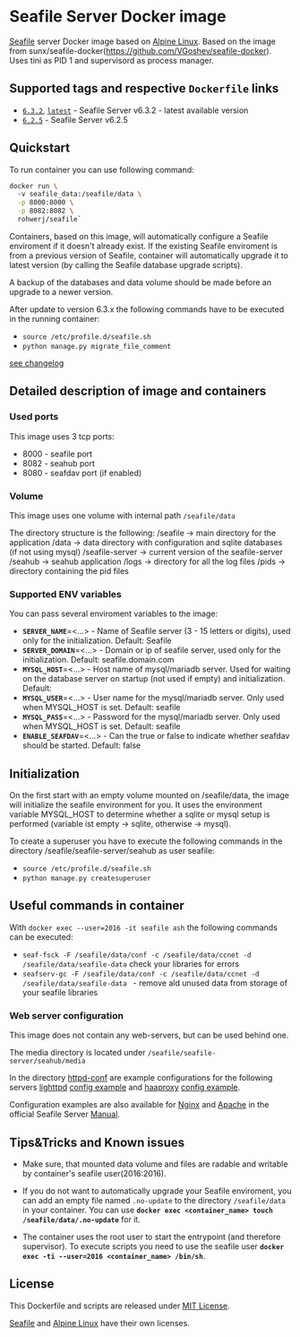 # Seafile Server Docker image
[Seafile](http://seafile.com/) server Docker image based on [Alpine Linux](https://hub.docker.com/_/alpine/).
Based on the image from sunx/seafile-docker(https://github.com/VGoshev/seafile-docker).
Uses tini as PID 1 and supervisord as process manager.

## Supported tags and respective `Dockerfile` links

* [`6.3.2`](https://github.com/rohwerj/seafile-docker/blob/6.3.2/docker/Dockerfile), [`latest`](https://github.com/rohwerj/seafile-docker/blob/master/docker/Dockerfile) - Seafile Server v6.3.2 - latest available version
* [`6.2.5`](https://github.com/rohwerj/seafile-docker/blob/6.2.5/docker/Dockerfile) - Seafile Server v6.2.5

## Quickstart

To run container you can use following command:
```bash
docker run \  
  -v seafile_data:/seafile/data \
  -p 8000:8000 \
  -p 8082:8082 \
  rohwerj/seafile`
```
Containers, based on this image, will automatically configure
 a Seafile enviroment if it doesn't already exist. If the existing Seafile enviroment is from a previous version of Seafile, container will automatically upgrade it to latest version (by calling the Seafile database upgrade scripts).

A backup of the databases and data volume should be made before an upgrade to a newer version.

After update to version 6.3.x the following commands have to be executed in the running container:
* `source /etc/profile.d/seafile.sh`
* `python manage.py migrate_file_comment`

[see changelog](https://manual.seafile.com/changelog/server-changelog.html)

## Detailed description of image and containers

### Used ports

This image uses 3 tcp ports:
* 8000 - seafile port
* 8082 - seahub port
* 8080 - seafdav port (if enabled)

### Volume
This image uses one volume with internal path `/seafile/data`

The directory structure is the following:
/seafile -> main directory for the application
  /data  -> data directory with configuration and sqlite databases (if not using mysql)
  /seafile-server -> current version of the seafile-server
    /seahub       -> seahub application
  /logs   -> directory for all the log files
  /pids   -> directory containing the pid files

### Supported ENV variables

You can pass several enviroment variables to the image:
* **`SERVER_NAME`**=\<...> - Name of Seafile server (3 - 15 letters or digits), used only for the initialization. Default: Seafile
* **`SERVER_DOMAIN`**=\<...> - Domain or ip of seafile server, used only for the initialization. Default: seafile.domain.com
* **`MYSQL_HOST`**=\<...> - Host name of mysql/mariadb server. Used for waiting on the database server on startup (not used if empty) and initialization. Default: <empty>
* **`MYSQL_USER`**=\<...> - User name for the mysql/mariadb server. Only used when MYSQL_HOST is set. Default: seafile
* **`MYSQL_PASS`**=\<...> - Password for the mysql/mariadb server. Only used when MYSQL_HOST is set. Default: seafile
* **`ENABLE_SEAFDAV`**=\<...> - Can the true or false to indicate whether seafdav should be started. Default: false

## Initialization

On the first start with an empty volume mounted on /seafile/data, the image will initialize the seafile environment for you.
It uses the environment variable MYSQL_HOST to determine whether a sqlite or mysql setup is performed (variable ist empty -> sqlite, otherwise -> mysql).

To create a superuser you have to execute the following commands in the directory /seafile/seafile-server/seahub as user seafile:
* `source /etc/profile.d/seafile.sh`
* `python manage.py createsuperuser`

## Useful commands in container

With `docker exec --user=2016 -it seafile ash` the following commands can be executed:
* `seaf-fsck -F /seafile/data/conf -c /seafile/data/ccnet -d /seafile/data/seafile-data` check your libraries for errors
* `seafserv-gc -F /seafile/data/conf -c /seafile/data/ccnet -d /seafile/data/seafile-data ` - remove ald unused data from storage of your seafile libraries

### Web server configuration

This image does not contain any web-servers, but can be used behind one.

The media directory is located under
`/seafile/seafile-server/seahub/media`

In the directory [httpd-conf](https://github.com/rohwerj/seafile-docker/blob/master/httpd-conf/) are example configurations for the following servers
[lighttpd](https://www.lighttpd.net/) [config example](https://github.com/rohwerj/seafile-docker/blob/master/httpd-conf/lighttpd.conf.example) and
[haaproxy](https://www.haproxy.com/) [config example](https://github.com/rohwerj/seafile-docker/blob/master/httpd-conf/haproxy.cfg).

Configuration examples are also available for
[Nginx](https://manual.seafile.com/deploy/deploy_with_nginx.html) and
[Apache](https://manual.seafile.com/deploy/deploy_with_apache.html)
in the official Seafile Server [Manual](https://manual.seafile.com/).

## Tips&amp;Tricks and Known issues

* Make sure, that mounted data volume and files are radable and writable by container's seafile user(2016:2016).

* If you do not want to automatically upgrade your Seafile enviroment,
you can add an empty file named `.no-update` to the directory `/seafile/data` in your container. You can use **`docker exec <container_name> touch /seafile/data/.no-update`** for it.

* The container uses the root user to start the entrypoint (and therefore supervisor). To execute scripts you need to use the seafile user **`docker exec -ti --user=2016 <container_name> /bin/sh`**.

## License

This Dockerfile and scripts are released under [MIT License](https://github.com/rohwerj/seafile-docker/blob/master/LICENSE).

[Seafile](https://github.com/haiwen/seafile/blob/master/LICENSE.txt) and [Alpine Linux](https://www.alpinelinux.org/) have their own licenses.
